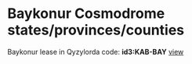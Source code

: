 # Baykonur Cosmodrome states/provinces/counties
Baykonur lease in Qyzylorda     code: **id3:KAB-BAY**     [view](../export/geojson/medium/id3/kab/bay.geojson)     

